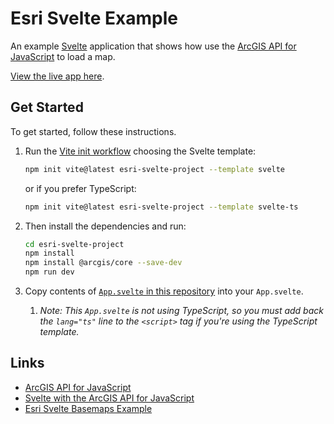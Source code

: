 # Esri Svelte Example

An example [Svelte](https://svelte.dev/) application that shows how use the [ArcGIS API for JavaScript](https://developers.arcgis.com/javascript/) to load a map.

[View the live app here](https://esri-svelte-example.gavinr.com/).

## Get Started

To get started, follow these instructions.

1. Run the [Vite init workflow](https://vitejs.dev/guide/#scaffolding-your-first-vite-project) choosing the Svelte template:

    ```bash
    npm init vite@latest esri-svelte-project --template svelte
    ```

    or if you prefer TypeScript:

    ```bash
    npm init vite@latest esri-svelte-project --template svelte-ts
    ```

2. Then install the dependencies and run:

    ```bash
    cd esri-svelte-project
    npm install
    npm install @arcgis/core --save-dev
    npm run dev
    ```

3. Copy contents of [`App.svelte` in this repository](https://github.com/gavinr/esri-svelte-example/blob/master/src/App.svelte) into your `App.svelte`. 
    1. _Note: This `App.svelte` is not using TypeScript, so you must add back the `lang="ts"` line to the `<script>` tag if you're using the TypeScript template._

## Links

- [ArcGIS API for JavaScript](https://developers.arcgis.com/javascript/)
- [Svelte with the ArcGIS API for JavaScript](https://odoe.net/blog/svelte-with-the-arcgis-api-for-javascript/)
- [Esri Svelte Basemaps Example](https://github.com/jwasilgeo/esri-svelte-basemaps-example)
